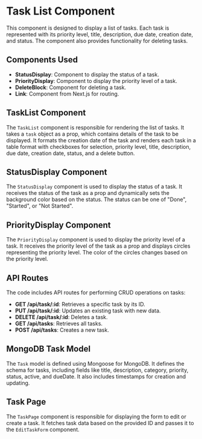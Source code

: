 # Task List Component

This component is designed to display a list of tasks. Each task is represented with its priority level, title, description, due date, creation date, and status. The component also provides functionality for deleting tasks.

## Components Used

- **StatusDisplay**: Component to display the status of a task.
- **PriorityDisplay**: Component to display the priority level of a task.
- **DeleteBlock**: Component for deleting a task.
- **Link**: Component from Next.js for routing.

## TaskList Component

The `TaskList` component is responsible for rendering the list of tasks. It takes a `task` object as a prop, which contains details of the task to be displayed. It formats the creation date of the task and renders each task in a table format with checkboxes for selection, priority level, title, description, due date, creation date, status, and a delete button.

## StatusDisplay Component

The `StatusDisplay` component is used to display the status of a task. It receives the status of the task as a prop and dynamically sets the background color based on the status. The status can be one of "Done", "Started", or "Not Started".

## PriorityDisplay Component

The `PriorityDisplay` component is used to display the priority level of a task. It receives the priority level of the task as a prop and displays circles representing the priority level. The color of the circles changes based on the priority level.

## API Routes

The code includes API routes for performing CRUD operations on tasks:

- **GET /api/task/:id**: Retrieves a specific task by its ID.
- **PUT /api/task/:id**: Updates an existing task with new data.
- **DELETE /api/task/:id**: Deletes a task.
- **GET /api/tasks**: Retrieves all tasks.
- **POST /api/tasks**: Creates a new task.

## MongoDB Task Model

The `Task` model is defined using Mongoose for MongoDB. It defines the schema for tasks, including fields like title, description, category, priority, status, active, and dueDate. It also includes timestamps for creation and updating.

## Task Page

The `TaskPage` component is responsible for displaying the form to edit or create a task. It fetches task data based on the provided ID and passes it to the `EditTaskForm` component.

